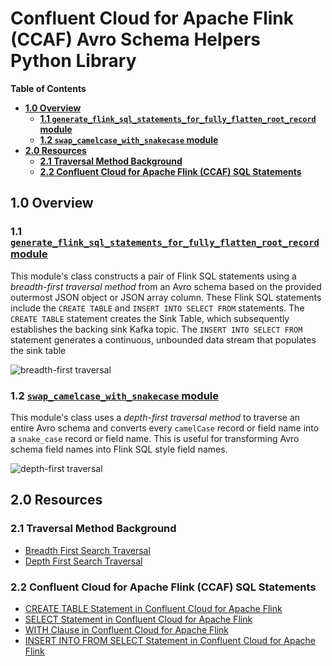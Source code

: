 # Confluent Cloud for Apache Flink (CCAF) Avro Schema Helpers Python Library

**Table of Contents**

<!-- toc -->
- [**1.0 Overview**](#10-overview)
  * [**1.1 `generate_flink_sql_statements_for_fully_flatten_root_record` module**](#11-generate_flink_sql_statements_for_fully_flatten_root_record-module)
  * [**1.2 `swap_camelcase_with_snakecase` module**](#12-swap_camelcase_with_snakecase-module)
- [**2.0 Resources**](#20-resources)
    * [**2.1 Traversal Method Background**](#21-traversal-method-background)
    * [**2.2 Confluent Cloud for Apache Flink (CCAF) SQL Statements**](#22-confluent-cloud-for-apache-flink-ccaf-sql-statements)
<!-- tocstop -->

## 1.0 Overview

### 1.1 [`generate_flink_sql_statements_for_fully_flatten_root_record` module](./src/ccaf_avro_schema_helpers_python_lib/generate_flink_sql_statements_for_fully_flatten_root_record.py)
This module's class constructs a pair of Flink SQL statements using a _breadth-first traversal method_ from an Avro schema based on the provided outermost JSON object or JSON array column. These Flink SQL statements include the `CREATE TABLE` and `INSERT INTO SELECT FROM` statements. The `CREATE TABLE` statement creates the Sink Table, which subsequently establishes the backing sink Kafka topic. The `INSERT INTO SELECT FROM` statement generates a continuous, unbounded data stream that populates the sink table

![breadth-first traversal](.blog/images/breadth-first-traversal.png)

### 1.2 [`swap_camelcase_with_snakecase` module](./src/ccaf_avro_schema_helpers_python_lib/swap_camelcase_with_snakecase.py)
This module's class uses a _depth-first traversal method_ to traverse an entire Avro schema and converts every `camelCase` record or field name into a `snake_case` record or field name. This is useful for transforming Avro schema field names into Flink SQL style field names.

![depth-first traversal](.blog/images/depth-first-traversal.png)

## 2.0 Resources

### 2.1 Traversal Method Background
- [Breadth First Search Traversal](https://www.w3schools.com/dsa/dsa_algo_graphs_traversal.php#:~:text=Breadth%20First%20Search%20Traversal)
- [Depth First Search Traversal](https://www.w3schools.com/dsa/dsa_algo_graphs_traversal.php#:~:text=Depth%20First%20Search%20Traversal)

### 2.2 Confluent Cloud for Apache Flink (CCAF) SQL Statements
- [CREATE TABLE Statement in Confluent Cloud for Apache Flink](https://docs.confluent.io/cloud/current/flink/reference/statements/create-table.html)
- [SELECT Statement in Confluent Cloud for Apache Flink](https://docs.confluent.io/cloud/current/flink/reference/queries/select.html)
- [WITH Clause in Confluent Cloud for Apache Flink](https://docs.confluent.io/cloud/current/flink/reference/queries/with.html)
- [INSERT INTO FROM SELECT Statement in Confluent Cloud for Apache Flink](https://docs.confluent.io/cloud/current/flink/reference/queries/insert-into-from-select.html)